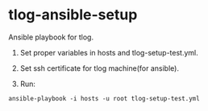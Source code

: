 # tlog-ansible-setup
Ansible playbook for tlog.

1. Set proper variables in hosts and tlog-setup-test.yml.
2. Set ssh certificate for tlog machine(for ansible).

3. Run:

```{r, engine='bash', count_lines}
ansible-playbook -i hosts -u root tlog-setup-test.yml
```
